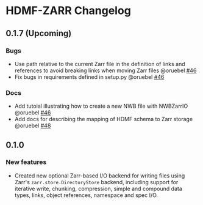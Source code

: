 # HDMF-ZARR Changelog

## 0.1.7 (Upcoming)

### Bugs
* Use path relative to the current Zarr file in the definition of links and references to avoid breaking
  links when moving Zarr files @oruebel [#46](https://github.com/hdmf-dev/hdmf-zarr/pull/46)
* Fix bugs in requirements defined in setup.py @oruebel [#46](https://github.com/hdmf-dev/hdmf-zarr/pull/46)

### Docs
* Add tutoial illustrating how to create a new NWB file with NWBZarrIO @oruebel [#46](https://github.com/hdmf-dev/hdmf-zarr/pull/46)
* Add docs for describing the mapping of HDMF schema to Zarr storage @oruebel [#48](https://github.com/hdmf-dev/hdmf-zarr/pull/48)

## 0.1.0 

### New features

- Created new optional Zarr-based I/O backend for writing files using Zarr's `zarr.store.DirectoryStore` backend, including support for iterative write, chunking, compression, simple and compound data types, links, object references, namespace and spec I/O.
